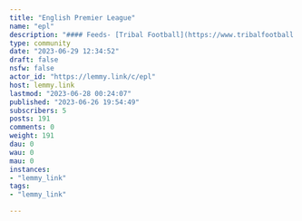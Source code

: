 ```yaml
---
title: "English Premier League" 
name: "epl"
description: "#### Feeds- [Tribal Football](https://www.tribalfootball.com/rss/mediafed/general/rss.xml?league=english-premier-league)- [theScore.com](https://feeds.thescore.com/epl.rss)"
type: community
date: "2023-06-29 12:34:52"
draft: false
nsfw: false
actor_id: "https://lemmy.link/c/epl"
host: lemmy.link
lastmod: "2023-06-28 00:24:07"
published: "2023-06-26 19:54:49"
subscribers: 5
posts: 191
comments: 0
weight: 191
dau: 0
wau: 0
mau: 0
instances:
- "lemmy_link"
tags: 
- "lemmy_link"

---
```

